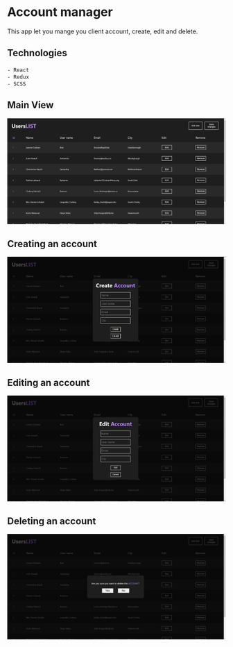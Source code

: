 # Account manager
This app let you mange you client account, create, edit and delete.

## Technologies
    - React
    - Redux
    - SCSS

## Main View

![Alt text](image.png)

## Creating an account

![Alt text](image-1.png)

## Editing an account

![Alt text](image-3.png)

## Deleting an account

![Alt text](image-2.png)